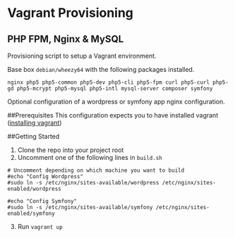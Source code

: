 # Vagrant Provisioning
## PHP FPM, Nginx & MySQL

Provisioning script to setup a Vagrant environment. 

Base box `debian/wheezy64` with the following packages installed.

`nginx php5 php5-common php5-dev php5-cli php5-fpm curl php5-curl php5-gd php5-mcrypt php5-mysql php5-intl mysql-server composer symfony`

Optional configuration of a wordpress or symfony app nginx configuration.

##Prerequisites
This configuration expects you to have installed vagrant ([installing vagrant](https://www.vagrantup.com/docs/installation/))

##Getting Started
1. Clone the repo into your project root 
2. Uncomment one of the following lines in `build.sh`

```
# Uncomment depending on which machine you want to build
#echo "Config Wordpress"
#sudo ln -s /etc/nginx/sites-available/wordpress /etc/nginx/sites-enabled/wordpress

#echo "Config Symfony"
#sudo ln -s /etc/nginx/sites-available/symfony /etc/nginx/sites-enabled/symfony
```

3. Run `vagrant up`

